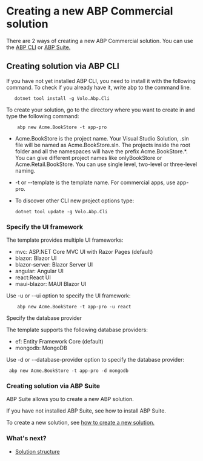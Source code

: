 Creating a new ABP Commercial solution
======================================

There are 2 ways of creating a new ABP Commercial solution. You can use the [ABP CLI](https://docs.abp.io/en/abp/latest/CLI) or [ABP Suite.](https://docs.abp.io/en/commercial/7.2/abp-suite/add-solution)

Creating solution via ABP CLI
-----------------------------

If you have not yet installed ABP CLI, you need to install it with the following command. To check if you already have it, write abp to the command line.

```
   dotnet tool install -g Volo.Abp.Cli
```

To create your solution, go to the directory where you want to create in and type the following command:

```
    abp new Acme.BookStore -t app-pro
```

* Acme.BookStore is the project name. Your Visual Studio Solution, .sln file will be named as Acme.BookStore.sln. The projects inside the root folder and all the namespaces will have the prefix Acme.BookStore.\*. You can give different project names like onlyBookStore or Acme.Retail.BookStore. You can use single level, two-level or three-level naming.
* \-t or \--template is the template name. For commercial apps, use app-pro.
* To discover other CLI new project options type:

  ```
  dotnet tool update -g Volo.Abp.Cli
  ```

### Specify the UI framework

The template provides multiple UI frameworks:

* mvc: ASP.NET Core MVC UI with Razor Pages (default)
* blazor: Blazor UI
* blazor-server: Blazor Server UI
* angular: Angular UI
* react:React UI
* maui-blazor: MAUI Blazor UI

Use \-u or \--ui option to specify the UI framework:

```
    abp new Acme.BookStore -t app-pro -u react
```

Specify the database provider

The template supports the following database providers:

* ef: Entity Framework Core (default)
* mongodb: MongoDB

Use \-d or \--database-provider option to specify the database provider:

```
 abp new Acme.BookStore -t app-pro -d mongodb
```

### Creating solution via ABP Suite

ABP Suite allows you to create a new ABP solution.

If you have not installed ABP Suite, see how to install ABP Suite.

To create a new solution, see [how to create a new solution.](https://docs.abp.io/en/commercial/7.2/abp-suite/create-solution)

### What's next?

* [Solution structure](Solution-Structure.md)
